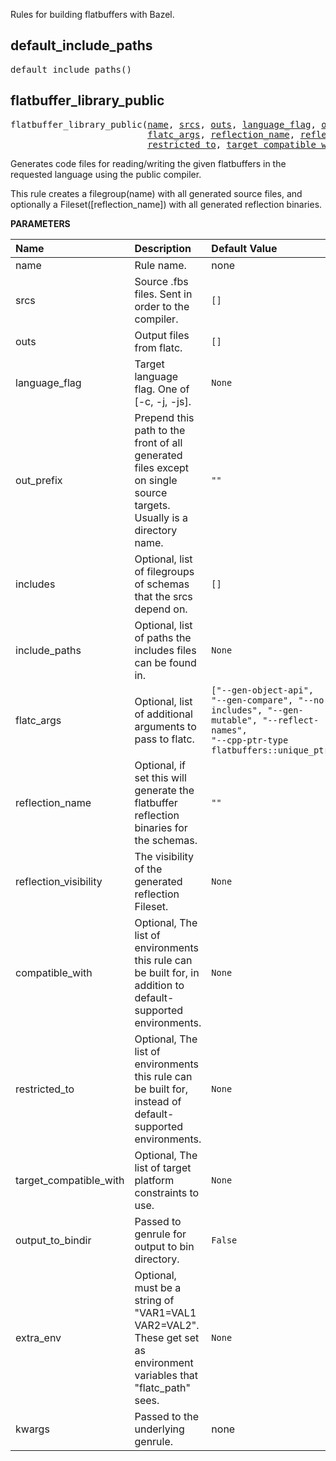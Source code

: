 <!-- Generated with Stardoc: http://skydoc.bazel.build -->


Rules for building flatbuffers with Bazel.


<a id="default_include_paths"></a>

## default_include_paths

<pre>
default_include_paths()
</pre>





<a id="flatbuffer_library_public"></a>

## flatbuffer_library_public

<pre>
flatbuffer_library_public(<a href="#flatbuffer_library_public-name">name</a>, <a href="#flatbuffer_library_public-srcs">srcs</a>, <a href="#flatbuffer_library_public-outs">outs</a>, <a href="#flatbuffer_library_public-language_flag">language_flag</a>, <a href="#flatbuffer_library_public-out_prefix">out_prefix</a>, <a href="#flatbuffer_library_public-includes">includes</a>, <a href="#flatbuffer_library_public-include_paths">include_paths</a>,
                          <a href="#flatbuffer_library_public-flatc_args">flatc_args</a>, <a href="#flatbuffer_library_public-reflection_name">reflection_name</a>, <a href="#flatbuffer_library_public-reflection_visibility">reflection_visibility</a>, <a href="#flatbuffer_library_public-compatible_with">compatible_with</a>,
                          <a href="#flatbuffer_library_public-restricted_to">restricted_to</a>, <a href="#flatbuffer_library_public-target_compatible_with">target_compatible_with</a>, <a href="#flatbuffer_library_public-output_to_bindir">output_to_bindir</a>, <a href="#flatbuffer_library_public-extra_env">extra_env</a>, <a href="#flatbuffer_library_public-kwargs">kwargs</a>)
</pre>

Generates code files for reading/writing the given flatbuffers in the requested language using the public compiler.

This rule creates a filegroup(name) with all generated source files, and
optionally a Fileset([reflection_name]) with all generated reflection
binaries.


**PARAMETERS**


| Name  | Description | Default Value |
| :------------- | :------------- | :------------- |
| <a id="flatbuffer_library_public-name"></a>name |  Rule name.   |  none |
| <a id="flatbuffer_library_public-srcs"></a>srcs |  Source .fbs files. Sent in order to the compiler.   |  <code>[]</code> |
| <a id="flatbuffer_library_public-outs"></a>outs |  Output files from flatc.   |  <code>[]</code> |
| <a id="flatbuffer_library_public-language_flag"></a>language_flag |  Target language flag. One of [-c, -j, -js].   |  <code>None</code> |
| <a id="flatbuffer_library_public-out_prefix"></a>out_prefix |  Prepend this path to the front of all generated files except on single source targets. Usually is a directory name.   |  <code>""</code> |
| <a id="flatbuffer_library_public-includes"></a>includes |  Optional, list of filegroups of schemas that the srcs depend on.   |  <code>[]</code> |
| <a id="flatbuffer_library_public-include_paths"></a>include_paths |  Optional, list of paths the includes files can be found in.   |  <code>None</code> |
| <a id="flatbuffer_library_public-flatc_args"></a>flatc_args |  Optional, list of additional arguments to pass to flatc.   |  <code>["--gen-object-api", "--gen-compare", "--no-includes", "--gen-mutable", "--reflect-names", "--cpp-ptr-type flatbuffers::unique_ptr"]</code> |
| <a id="flatbuffer_library_public-reflection_name"></a>reflection_name |  Optional, if set this will generate the flatbuffer reflection binaries for the schemas.   |  <code>""</code> |
| <a id="flatbuffer_library_public-reflection_visibility"></a>reflection_visibility |  The visibility of the generated reflection Fileset.   |  <code>None</code> |
| <a id="flatbuffer_library_public-compatible_with"></a>compatible_with |  Optional, The list of environments this rule can be built for, in addition to default-supported environments.   |  <code>None</code> |
| <a id="flatbuffer_library_public-restricted_to"></a>restricted_to |  Optional, The list of environments this rule can be built for, instead of default-supported environments.   |  <code>None</code> |
| <a id="flatbuffer_library_public-target_compatible_with"></a>target_compatible_with |  Optional, The list of target platform constraints to use.   |  <code>None</code> |
| <a id="flatbuffer_library_public-output_to_bindir"></a>output_to_bindir |  Passed to genrule for output to bin directory.   |  <code>False</code> |
| <a id="flatbuffer_library_public-extra_env"></a>extra_env |  Optional, must be a string of "VAR1=VAL1 VAR2=VAL2". These get set as environment variables that "flatc_path" sees.   |  <code>None</code> |
| <a id="flatbuffer_library_public-kwargs"></a>kwargs |  Passed to the underlying genrule.   |  none |


